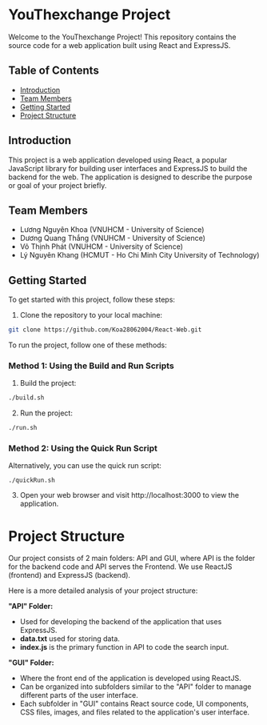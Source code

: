 # YouThexchange Project

Welcome to the YouThexchange Project! This repository contains the source code for a web application built using React and ExpressJS.

## Table of Contents

- [Introduction](#introduction)
- [Team Members](#team-members)
- [Getting Started](#getting-started)
- [Project Structure](#project-structure)

## Introduction

This project is a web application developed using React, a popular JavaScript library for building user interfaces and ExpressJS to build the backend for the web. The application is designed to describe the purpose or goal of your project briefly.

## Team Members
- Lương Nguyên Khoa (VNUHCM - University of Science)
- Dương Quang Thắng (VNUHCM - University of Science)
- Võ Thịnh Phát (VNUHCM - University of Science)
- Lý Nguyên Khang (HCMUT - Ho Chi Minh City University of Technology)

## Getting Started

To get started with this project, follow these steps:

1. Clone the repository to your local machine:

```bash
git clone https://github.com/Koa28062004/React-Web.git
```

To run the project, follow one of these methods:

### Method 1: Using the Build and Run Scripts

1. Build the project:

```bash
./build.sh
```

2. Run the project:

```bash
./run.sh
```

### Method 2: Using the Quick Run Script

Alternatively, you can use the quick run script:

    ./quickRun.sh

3. Open your web browser and visit http://localhost:3000 to view the application.

# Project Structure
Our project consists of 2 main folders: API and GUI, where API is the folder for the backend code and API serves the Frontend. We use ReactJS (frontend) and ExpressJS (backend).

Here is a more detailed analysis of your project structure:

**"API" Folder:**

* Used for developing the backend of the application that uses ExpressJS.
* **data.txt** used for storing data.
* **index.js** is the primary function in API to code the search input.

**"GUI" Folder:**

* Where the front end of the application is developed using ReactJS.
* Can be organized into subfolders similar to the "API" folder to manage different parts of the user interface.
* Each subfolder in "GUI" contains React source code, UI components, CSS files, images, and files related to the application's user interface.
